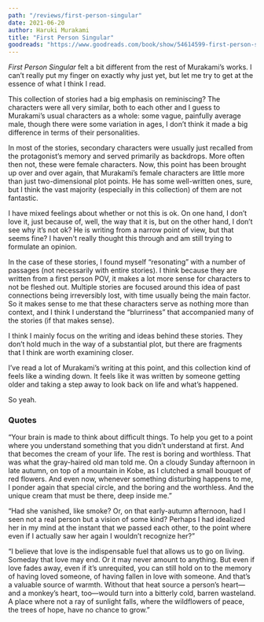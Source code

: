 ```yaml
---
path: "/reviews/first-person-singular"
date: 2021-06-20
author: Haruki Murakami
title: "First Person Singular"
goodreads: "https://www.goodreads.com/book/show/54614599-first-person-singular"
---
```


*First Person Singular* felt a bit different from the rest of Murakami’s works. I can’t really put my finger on exactly why just yet, but let me try to get at the essence of what I think I read.

This collection of stories had a big emphasis on reminiscing? The characters were all very similar, both to each other and I guess to Murakami’s usual characters as a whole: some vague, painfully average male, though there were some variation in ages, I don’t think it made a big difference in terms of their personalities. 

In most of the stories, secondary characters were usually just recalled from the protagonist’s memory and served primarily as backdrops. More often then not, these were female characters. Now, this point has been brought up over and over again, that Murakami’s female characters are little more than just two-dimensional plot points. He has some well-written ones, sure, but I think the vast majority (especially in this collection) of them are not fantastic. 

I have mixed feelings about whether or not this is ok. On one hand, I don’t love it, just because of, well, the way that it is, but on the other hand, I don’t see why it’s not ok? He is writing from a narrow point of view, but that seems fine? I haven't really thought this through and am still trying to formulate an opinion.

In the case of these stories, I found myself “resonating” with a number of passages (not necessarily with entire stories). I think because they are written from a first person POV, it makes a lot more sense for characters to not be fleshed out. Multiple stories are focused around this idea of past connections being irreversibly lost, with time usually being the main factor. So it makes sense to me that these characters serve as nothing more than context, and I think I understand the “blurriness” that accompanied many of the stories (if that makes sense). 

I think I mainly focus on the writing and ideas behind these stories. They don’t hold much in the way of a substantial plot, but there are fragments that I think are worth examining closer. 

I’ve read a lot of Murakami’s writing at this point, and this collection kind of feels like a winding down. It feels like it was written by someone getting older and taking a step away to look back on life and what’s happened. 

So yeah.

### Quotes

“Your brain is made to think about difficult things. To help you get to a point where you understand something that you didn’t understand at first. And that becomes the cream of your life. The rest is boring and worthless. That was what the gray-haired old man told me. On a cloudy Sunday afternoon in late autumn, on top of a mountain in Kobe, as I clutched a small bouquet of red flowers. And even now, whenever something disturbing happens to me, I ponder again that special circle, and the boring and the worthless. And the unique cream that must be there, deep inside me.”

“Had she vanished, like smoke? Or, on that early-autumn afternoon, had I seen not a real person but a vision of some kind? Perhaps I had idealized her in my mind at the instant that we passed each other, to the point where even if I actually saw her again I wouldn’t recognize her?”

“I believe that love is the indispensable fuel that allows us to go on living. Someday that love may end. Or it may never amount to anything. But even if love fades away, even if it’s unrequited, you can still hold on to the memory of having loved someone, of having fallen in love with someone. And that’s a valuable source of warmth. Without that heat source a person’s heart—and a monkey’s heart, too—would turn into a bitterly cold, barren wasteland. A place where not a ray of sunlight falls, where the wildflowers of peace, the trees of hope, have no chance to grow.”
